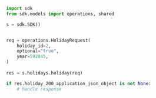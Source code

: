 <!-- Start SDK Example Usage -->
```python
import sdk
from sdk.models import operations, shared

s = sdk.SDK()


req = operations.HolidayRequest(
    holiday_id=2,
    optional="true",
    year=592845,
)
    
res = s.holidays.holiday(req)

if res.holiday_200_application_json_object is not None:
    # handle response
```
<!-- End SDK Example Usage -->